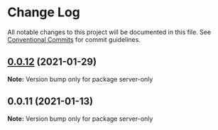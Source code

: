 # Change Log

All notable changes to this project will be documented in this file.
See [Conventional Commits](https://conventionalcommits.org) for commit guidelines.

## [0.0.12](https://github.com/Corejam/Corejam/compare/server-only@0.0.11...server-only@0.0.12) (2021-01-29)

**Note:** Version bump only for package server-only





## 0.0.11 (2021-01-13)

**Note:** Version bump only for package server-only
